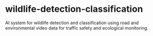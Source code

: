 # wildlife-detection-classification
AI system for wildlife detection and classification using road and environmental video data for traffic safety and ecological monitoring.
